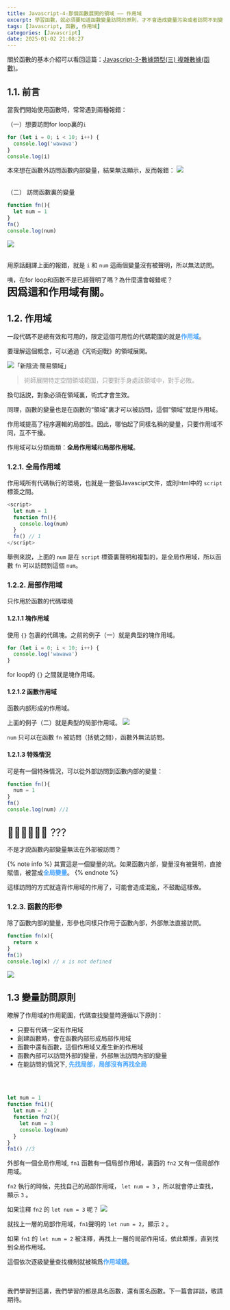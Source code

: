 ```yaml
---
title: Javascript-4-那個函數展開的領域 —— 作用域
excerpt: 學習函數，就必須要知道函數變量訪問的原則，才不會造成變量污染或者訪問不到變量的囧況。
tags: [Javascript, 函數, 作用域] 
categories: [Javascript]
date: 2025-01-02 21:08:27
---
```


關於函數的基本介紹可以看回這篇：[Javascript-3-數據類型(三) 複雜數據(函數)](http://localhost:4000/2025/01/01/JS-3-complex-md/)。

## 1.1. 前言
當我們開始使用函數時，常常遇到兩種報錯：
<br>

（一）想要訪問for loop裏的`i`
```javascript
for (let i = 0; i < 10; i++) {
  console.log('wawawa')
}
console.log(i)
```
本來想在函數外訪問函數内部變量，結果無法顯示，反而報錯：
![](/img/JS/JS-4-1.png)  
<br>

（二） 訪問函數裏的變量
```javascript
function fn(){
  let num = 1
}
fn()
console.log(num)
```
![](/img/JS/JS-4-2.png)  
<br>

用原話翻譯上面的報錯，就是 `i` 和 `num` 這兩個變量沒有被聲明，所以無法訪問。
<br>

咦，在for loop和函數不是已經聲明了嗎？為什麼還會報錯呢？
<br>
<font size="5">**因爲這和作用域有關。**</font>

## 1.2. 作用域

一段代碼不是總有效和可用的，限定這個可用性的代碼範圍的就是<font color="#46A3FF">**作用域**</font>。

要理解這個概念，可以通過《咒術迴戰》的領域展開。


![「新陰流·簡易領域」](/img/JS/JS-4-3.jpg) 

> <font color="#9D9D9D">術師展開特定空間領域範圍，只要對手身處該領域中，對手必敗。</font>

換句話説，對象必須在領域裏，術式才會生效。
<br>

同理，函數的變量也是在函數的“領域”裏才可以被訪問，這個“領域”就是作用域。

作用域提高了程序邏輯的局部性。因此，哪怕起了同樣名稱的變量，只要作用域不同，互不干擾。

作用域可以分類兩類：**全局作用域**和**局部作用域**。

### 1.2.1. 全局作用域
作用域所有代碼執行的環境，也就是一整個Javascipt文件，或則html中的 `script` 標簽之間。

```javascript
<script>
  let num = 1
  function fn(){
    console.log(num)
  }
  fn() // 1
</script>
```

舉例來説，上面的 `num` 是在 `script` 標簽裏聲明和複製的，是全局作用域，所以函數 `fn` 可以訪問到這個 `num`。

### 1.2.2. 局部作用域
只作用於函數的代碼環境

#### 1.2.1.1 塊作用域
使用 `{}` 包裹的代碼塊。之前的例子（一）就是典型的塊作用域。

```javascript
for (let i = 0; i < 10; i++) {
  console.log('wawawa')
}
```
for loop的 `{}` 之間就是塊作用域。
<br>

#### 1.2.1.2 函數作用域
函數内部形成的作用域。

上面的例子（二）就是典型的局部作用域。
![](/img/JS/JS-4-4.jpg) 

`num` 只可以在函數 `fn` 被訪問（括號之間），函數外無法訪問。

#### 1.2.1.3 特殊情況
可是有一個特殊情況，可以從外部訪問到函數内部的變量：
```javascript
function fn(){
  num = 1
}
fn()
console.log(num) //1
```
<br>
<font size="5">😵‍💫😵‍💫😵‍💫 ???</font>

不是才説函數内部變量無法在外部被訪問？
<br>

{% note info %}
其實這是一個變量的坑。如果函數内部，變量沒有被聲明，直接賦值，被當成<font color="#46A3FF">**全局變量**</font>。
{% endnote %}
<br>

這樣訪問的方式就違背作用域的作用了，可能會造成混亂，不鼓勵這樣做。

### 1.2.3. 函數的形參
除了函數内部的變量，形參也同樣只作用于函數內部，外部無法直接訪問。
```javascript
function fn(x){
  return x
}
fn(1)
console.log(x) // x is not defined
```
![](/img/JS/JS-4-5.png) 

## 1.3 變量訪問原則
瞭解了作用域的作用範圍，代碼查找變量時遵循以下原則：

- 只要有代碼一定有作用域
- 創建函數時，會在函數内部形成局部作用域
- 函數中還有函數，這個作用域又產生新的作用域
- 函數內部可以訪問外部的變量，外部無法訪問內部的變量
- 在能訪問的情況下, <font color="#46A3FF">**先找局部，局部沒有再找全局**</font>
<br>
<br>

```javascript
let num = 1
function fn1(){
  let num = 2
  function fn2(){
    let num = 3
    console.log(num)
  }
}
fn1() //3
```

外部有一個全局作用域, `fn1` 函數有一個局部作用域，裏面的 `fn2` 又有一個局部作用域。

`fn2` 執行的時候，先找自己的局部作用域， `let num = 3` ，所以就會停止查找，顯示 `3` 。
<br>

如果注釋 `fn2` 的 `let num = 3` 呢？
![](/img/JS/JS-4-6.jpg) 

就找上一層的局部作用域，`fn1`聲明的 `let num = 2`，顯示 `2` 。

如果 `fn1` 的 `let num = 2` 被注釋，再找上一層的局部作用域，依此類推，直到找到全局作用域。

這個依次逐級變量查找機制就被稱爲<font color="#46A3FF">**作用域鏈**</font>。



<br>
<br>
我們學習到這裏，我們學習的都是具名函數，還有匿名函數。下一篇會詳談，敬請期待。



